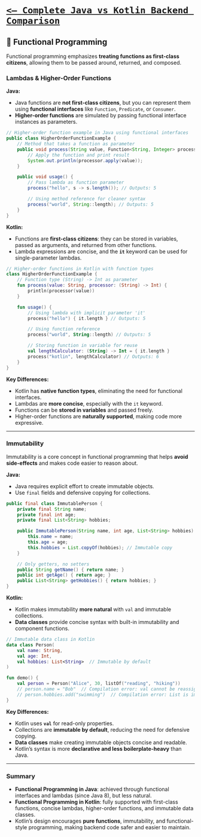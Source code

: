 # [`<— Complete Java vs Kotlin Backend Comparison`](../README.md)

## 🧠 Functional Programming

Functional programming emphasizes **treating functions as first-class citizens**, allowing them to be passed around, returned, and composed.

### Lambdas & Higher-Order Functions

**Java:**

- Java functions are **not first-class citizens**, but you can represent them using **functional interfaces** like `Function`, `Predicate`, or `Consumer`.
- **Higher-order functions** are simulated by passing functional interface instances as parameters.

```java
// Higher-order function example in Java using functional interfaces
public class HigherOrderFunctionExample {
    // Method that takes a function as parameter
    public void process(String value, Function<String, Integer> processor) {
        // Apply the function and print result
        System.out.println(processor.apply(value));
    }

    public void usage() {
        // Pass lambda as function parameter
        process("hello", s -> s.length()); // Outputs: 5

        // Using method reference for cleaner syntax
        process("world", String::length); // Outputs: 5
    }
}
```

**Kotlin:**

- Functions are **first-class citizens**: they can be stored in variables, passed as arguments, and returned from other functions.
- Lambda expressions are concise, and the **`it`** keyword can be used for single-parameter lambdas.

```kotlin
// Higher-order functions in Kotlin with function types
class HigherOrderFunctionExample {
    // Function type (String) -> Int as parameter
    fun process(value: String, processor: (String) -> Int) {
        println(processor(value))
    }

    fun usage() {
        // Using lambda with implicit parameter 'it'
        process("hello") { it.length } // Outputs: 5

        // Using function reference
        process("world", String::length) // Outputs: 5

        // Storing function in variable for reuse
        val lengthCalculator: (String) -> Int = { it.length }
        process("kotlin", lengthCalculator) // Outputs: 6
    }
}
```

**Key Differences:**

- Kotlin has **native function types**, eliminating the need for functional interfaces.
- Lambdas are **more concise**, especially with the `it` keyword.
- Functions can be **stored in variables** and passed freely.
- Higher-order functions are **naturally supported**, making code more expressive.

---

### Immutability

Immutability is a core concept in functional programming that helps **avoid side-effects** and makes code easier to reason about.

**Java:**

- Java requires explicit effort to create immutable objects.
- Use `final` fields and defensive copying for collections.

```java
public final class ImmutablePerson {
    private final String name;
    private final int age;
    private final List<String> hobbies;

    public ImmutablePerson(String name, int age, List<String> hobbies) {
        this.name = name;
        this.age = age;
        this.hobbies = List.copyOf(hobbies); // Immutable copy
    }

    // Only getters, no setters
    public String getName() { return name; }
    public int getAge() { return age; }
    public List<String> getHobbies() { return hobbies; }
}
```

**Kotlin:**

- Kotlin makes immutability **more natural** with `val` and immutable collections.
- **Data classes** provide concise syntax with built-in immutability and component functions.

```kotlin
// Immutable data class in Kotlin
data class Person(
    val name: String,
    val age: Int,
    val hobbies: List<String>  // Immutable by default
)

fun demo() {
    val person = Person("Alice", 30, listOf("reading", "hiking"))
    // person.name = "Bob"  // Compilation error: val cannot be reassigned
    // person.hobbies.add("swimming")  // Compilation error: List is immutable
}
```

**Key Differences:**

- Kotlin uses **`val`** for read-only properties.
- Collections are **immutable by default**, reducing the need for defensive copying.
- **Data classes** make creating immutable objects concise and readable.
- Kotlin’s syntax is more **declarative and less boilerplate-heavy** than Java.

---

### Summary

- **Functional Programming in Java**: achieved through functional interfaces and lambdas (since Java 8), but less natural.
- **Functional Programming in Kotlin**: fully supported with first-class functions, concise lambdas, higher-order functions, and immutable data classes.
- Kotlin’s design encourages **pure functions**, immutability, and functional-style programming, making backend code safer and easier to maintain.
